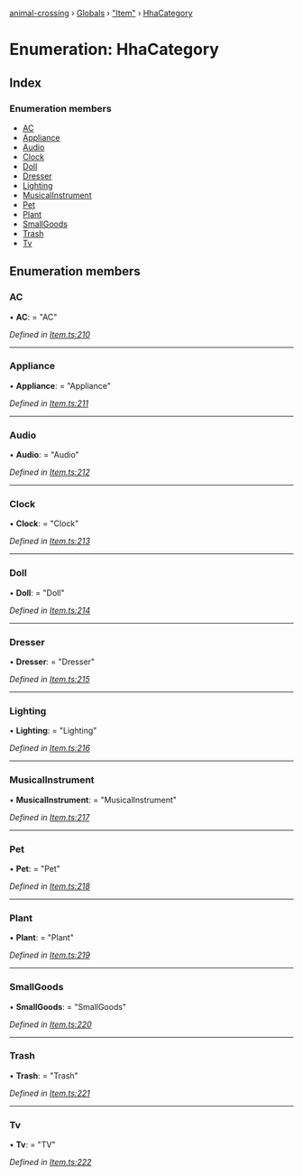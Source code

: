 [animal-crossing](../README.md) › [Globals](../globals.md) › ["Item"](../modules/_item_.md) › [HhaCategory](_item_.hhacategory.md)

# Enumeration: HhaCategory

## Index

### Enumeration members

* [AC](_item_.hhacategory.md#ac)
* [Appliance](_item_.hhacategory.md#appliance)
* [Audio](_item_.hhacategory.md#audio)
* [Clock](_item_.hhacategory.md#clock)
* [Doll](_item_.hhacategory.md#doll)
* [Dresser](_item_.hhacategory.md#dresser)
* [Lighting](_item_.hhacategory.md#lighting)
* [MusicalInstrument](_item_.hhacategory.md#musicalinstrument)
* [Pet](_item_.hhacategory.md#pet)
* [Plant](_item_.hhacategory.md#plant)
* [SmallGoods](_item_.hhacategory.md#smallgoods)
* [Trash](_item_.hhacategory.md#trash)
* [Tv](_item_.hhacategory.md#tv)

## Enumeration members

###  AC

• **AC**: = "AC"

*Defined in [Item.ts:210](https://github.com/Norviah/animal-crossing/blob/d0e2651/module/types/Item.ts#L210)*

___

###  Appliance

• **Appliance**: = "Appliance"

*Defined in [Item.ts:211](https://github.com/Norviah/animal-crossing/blob/d0e2651/module/types/Item.ts#L211)*

___

###  Audio

• **Audio**: = "Audio"

*Defined in [Item.ts:212](https://github.com/Norviah/animal-crossing/blob/d0e2651/module/types/Item.ts#L212)*

___

###  Clock

• **Clock**: = "Clock"

*Defined in [Item.ts:213](https://github.com/Norviah/animal-crossing/blob/d0e2651/module/types/Item.ts#L213)*

___

###  Doll

• **Doll**: = "Doll"

*Defined in [Item.ts:214](https://github.com/Norviah/animal-crossing/blob/d0e2651/module/types/Item.ts#L214)*

___

###  Dresser

• **Dresser**: = "Dresser"

*Defined in [Item.ts:215](https://github.com/Norviah/animal-crossing/blob/d0e2651/module/types/Item.ts#L215)*

___

###  Lighting

• **Lighting**: = "Lighting"

*Defined in [Item.ts:216](https://github.com/Norviah/animal-crossing/blob/d0e2651/module/types/Item.ts#L216)*

___

###  MusicalInstrument

• **MusicalInstrument**: = "MusicalInstrument"

*Defined in [Item.ts:217](https://github.com/Norviah/animal-crossing/blob/d0e2651/module/types/Item.ts#L217)*

___

###  Pet

• **Pet**: = "Pet"

*Defined in [Item.ts:218](https://github.com/Norviah/animal-crossing/blob/d0e2651/module/types/Item.ts#L218)*

___

###  Plant

• **Plant**: = "Plant"

*Defined in [Item.ts:219](https://github.com/Norviah/animal-crossing/blob/d0e2651/module/types/Item.ts#L219)*

___

###  SmallGoods

• **SmallGoods**: = "SmallGoods"

*Defined in [Item.ts:220](https://github.com/Norviah/animal-crossing/blob/d0e2651/module/types/Item.ts#L220)*

___

###  Trash

• **Trash**: = "Trash"

*Defined in [Item.ts:221](https://github.com/Norviah/animal-crossing/blob/d0e2651/module/types/Item.ts#L221)*

___

###  Tv

• **Tv**: = "TV"

*Defined in [Item.ts:222](https://github.com/Norviah/animal-crossing/blob/d0e2651/module/types/Item.ts#L222)*
